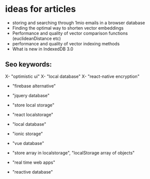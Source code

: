 # ideas for articles


- storing and searching through 1mio emails in a browser database
- Finding the optimal way to shorten vector embeddings
- Performance and quality of vector comparison functions (euclideanDistance etc)
- performance and quality of vector indexing methods
- What is new in IndexedDB 3.0

## Seo keywords:

X- "optimistic ui"
X- "local database"
X- "react-native encryption"

- "firebase alternative"

- "jquery database"

- "store local storage"

- "react localstorage"


- "local database"

- "ionic storage"

- "vue database"

- "store array in localstorage", "localStorage array of objects"


- "real time web apps"

- "reactive database"
 
